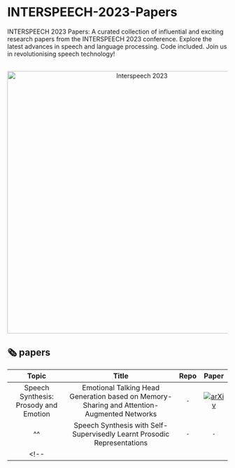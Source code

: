 # INTERSPEECH-2023-Papers
INTERSPEECH 2023 Papers: A curated collection of influential and exciting research papers from the INTERSPEECH 2023 conference. Explore the latest advances in speech and language processing. Code included. Join us in revolutionising speech technology!

<p align="center">
    </br>
    <img width="600" src="https://github.com/DmitryRyumin/INTERSPEECH-2023-Papers/blob/main/images/Interspeech2023-Stacked-Colour.png" alt="Interspeech 2023">
    </br>
</p>

## 🗞️ papers

| **Topic** | **Title** | **Repo** | **Paper** |
|:---------:|:---------:|:--------:|:---------:|
| Speech Synthesis: Prosody and Emotion | Emotional Talking Head Generation based on Memory-Sharing and Attention-Augmented Networks | `-` | [![arXiv](https://img.shields.io/badge/arXiv-2211.06220-b31b1b.svg)](https://arxiv.org/abs/2306.03594) |
| ^^ | Speech Synthesis with Self-Supervisedly Learnt Prosodic Representations | `-` | `-` |
<!-- | | | | -->